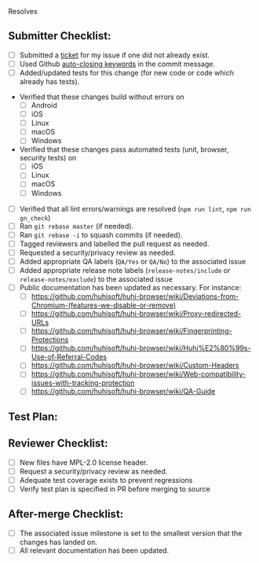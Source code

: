 <!-- Add huhi-browser issue bellow that this PR will resolve -->
Resolves 

## Submitter Checklist:

- [ ] Submitted a [ticket](https://github.com/huhisoft/huhi-browser/issues) for my issue if one did not already exist.
- [ ] Used Github [auto-closing keywords](https://help.github.com/articles/closing-issues-via-commit-messages/) in the commit message.
- [ ] Added/updated tests for this change (for new code or code which already has tests).
- Verified that these changes build without errors on
  - [ ] Android
  - [ ] iOS
  - [ ] Linux
  - [ ] macOS
  - [ ] Windows
- Verified that these changes pass automated tests (unit, browser, security tests) on
  - [ ] iOS
  - [ ] Linux
  - [ ] macOS
  - [ ] Windows
- [ ] Verified that all lint errors/warnings are resolved (`npm run lint`, `npm run gn_check`)
- [ ] Ran `git rebase master` (if needed).
- [ ] Ran `git rebase -i` to squash commits (if needed).
- [ ] Tagged reviewers and labelled the pull request as needed.
- [ ] Requested a security/privacy review as needed.
- [ ] Added appropriate QA labels (`QA/Yes` or `QA/No`) to the associated issue
- [ ] Added appropriate release note labels (`release-notes/include` or `release-notes/exclude`) to the associated issue
- [ ] Public documentation has been updated as necessary. For instance:
  - [ ] https://github.com/huhisoft/huhi-browser/wiki/Deviations-from-Chromium-(features-we-disable-or-remove)
  - [ ] https://github.com/huhisoft/huhi-browser/wiki/Proxy-redirected-URLs
  - [ ] https://github.com/huhisoft/huhi-browser/wiki/Fingerprinting-Protections
  - [ ] https://github.com/huhisoft/huhi-browser/wiki/Huhi%E2%80%99s-Use-of-Referral-Codes
  - [ ] https://github.com/huhisoft/huhi-browser/wiki/Custom-Headers
  - [ ] https://github.com/huhisoft/huhi-browser/wiki/Web-compatibility-issues-with-tracking-protection
  - [ ] https://github.com/huhisoft/huhi-browser/wiki/QA-Guide

## Test Plan:


## Reviewer Checklist:

- [ ] New files have MPL-2.0 license header.
- [ ] Request a security/privacy review as needed.
- [ ] Adequate test coverage exists to prevent regressions 
- [ ] Verify test plan is specified in PR before merging to source

## After-merge Checklist:

- [ ] The associated issue milestone is set to the smallest version that the
  changes has landed on.
- [ ] All relevant documentation has been updated.
